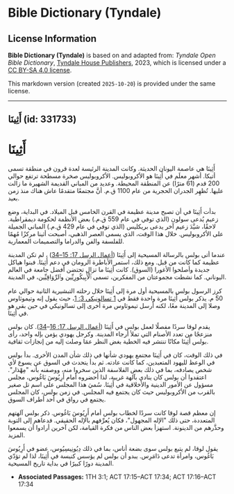 # Bible Dictionary (Tyndale)

## License Information

**Bible Dictionary (Tyndale)** is based on and adapted from: _Tyndale Open Bible Dictionary_, [Tyndale House Publishers](https://tyndaleopenresources.com/), 2023, which is licensed under a [CC BY-SA 4.0 license](https://creativecommons.org/licenses/by-sa/4.0/legalcode.en).

This markdown version (created `2025-10-20`) is provided under the same license.



--------------------------------

## أَثِينَا (id: 331733)

أَثِينَا
========

أَثِينَا هي عاصمة اليونان الحديثة. وكانت المدينة الرئيسة لعدة قرون في منطقة تسمى أتيكا. أشهر معلَم في أَثِينَا هو الأكروبوليس. الأكروبوليس صخرة مسطحة ترتفع حوالي 200 قدم (61 مترًا) عن المنطقة المحيطة. وعديد من المباني القديمة الشهيرة ما زالت عليها. تُظهِر الجدران الحجرية من عام 1100 ق.م. أنَّ مجتمعًا متقدمًا عاش هناك منذ زمن بعيد.

بدأت أَثِينَا في أن تصبح مدينة عظيمة في القرن الخامس قبل الميلاد. في البداية، وضع زعيم يُدعى سولون (الذي توفي في عام 559 ق.م.) بعض الأنظمة لحكومة ديمقراطية. لاحقًا، شيَّدَ زعيم آخر يدعى بريكليس (الذي توفي في عام 429 ق.م.) المباني الجميلة على الأكروبوليس. خلال هذا الوقت، الذي يسمى العصر الذهبي، أصبحت أثينا مركزًا مُهمًا للفلسفة والفن والدراما والتصميمات المعمارية.

عندما أتى بولس بالرسالة المسيحية إلى أَثِينَا ([أعمال الرسل 17: 15–34](https://ref.ly/Acts17:15-Acts17:34)) ، لم تكن المدينة عظيمة كما كانت من قبل. ومع ذلك، استمر الأباطرة الرومان في دعم أَثِينَا. فبنوا هياكل جديدة وأصلحوا الأغورا (السوق). كانت أَثِينَا ما تزال تحتضن أفضل جامعة في العالم اليوناني. كما نشطت مجموعتان من المفكرين، تسمى ٱلْأَبِيكُورِيِّين وٱلرِّوَاقِيِّين، في المدينة.

كرز الرسول بولس بالمسيحية أول مرة إلى أَثِينَا خلال رحلته التبشيرية الثانية حوالي عام 50 م. يذكر بولس أَثِينَا مرة واحدة فقط في [1 تسالونيكي 3: 1](https://ref.ly/1Thess3:1)، حيث يقول إنه وتيموثاوس وصلا إلى المدينة معًا، لكنه أرسل تيموثاوس مرة أخرى إلى تسالونيكي في حين بقي هو في أَثِينَا.

يقدم لوقا سردًا مفصلًا لعمل بولس في أَثِينَا ([أعمال الرسل 17: 16](https://ref.ly/Acts17:16-Acts17:34)–[34](https://ref.ly/Acts17:16-Acts17:34)). كان بولس منزعجًا من تعدد الأصنام التي تملأ أرجاء المدينة. وكرجل يهودي يؤمن بإله واحد، رأى بولس أَثِينَا مكانًا تنتشر فيه الخطية بغض النظر عمَا وصلت إليه من إنجازات ثقافية.

 في ذلك الوقت، كان في أَثِينَا مجتمع يهودي شأنها في ذلك شأن المدن الأخرى. بدأ بولس في الوعظ لليهود المتعبدين، كما كانت عادته. ثم بدأ يتحدث في السوق عن يسوع لأي شخص يصادفه، بما في ذلك بعض الفلاسفة الذين سخروا منه، ووصفنه بأنه "مِهْذار". اعتقدوا أن بولس كان ينادي بآلهة غريبة، لذا أحضروه أمام أَرِيُوسَ بَاغُوس، مجلس مسؤول عن الأمور الدينية والأخلاقية في أَثِينَا. سُميَ هذا المجلس على اسم تل صغير بالقرب من الأكروبوليس حيث كان يجتمع فيه المجلس. في زمن بولس، كان المجلس يجتمع في رواق في أحد أطراف السوق.

إن معظم قصة لوقا كانت سردًا لخطاب بولس أمام أَرِيُوسَ بَاغُوس. ذكر بولس آلهتهم المتعددة، حتى ذلك "الإله المجهول"، فكان يُعرِّفهم بالإله الحقيقي. فدعاهم إلى التوبة وحذَّرهم من الدينونة. استهزأ بعض الناس من فكرة القيامة، لكن آخرين أرادوا أن يسمعوا المزيد.

يقول لوقا، لم يتبع بولس سوى بضعة أناس، بما في ذلك دِيُونِيسِيُوس، عضو في أَرِيُوسَ بَاغُوس، وامرأة تدعى دَامَرِس. يبدو أن بولس لم يؤسس كنيسة في أَثِينَا، لذا لم تؤدّي المدينة دورًا كبيرًا في بداية تاريخ المسيحية.

* **Associated Passages:** 1TH 3:1; ACT 17:15–ACT 17:34; ACT 17:16–ACT 17:34

